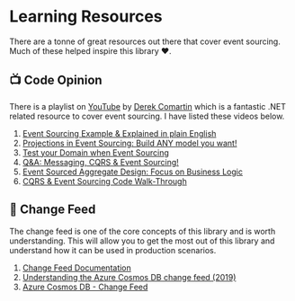 # Learning Resources

There are a tonne of great resources out there that cover event sourcing. Much of these helped inspire this library :heart:.

## :tv: Code Opinion 

There is a playlist on [YouTube](https://www.youtube.com/channel/UC3RKA4vunFAfrfxiJhPEplw) by [Derek Comartin](https://twitter.com/codeopinion) which is a fantastic .NET related resource to cover event sourcing. I have listed these videos below.

1. [Event Sourcing Example & Explained in plain English](https://www.youtube.com/watch?v=AUj4M-st3ic)
1. [Projections in Event Sourcing: Build ANY model you want!](https://www.youtube.com/watch?v=bTRjO6JK4Ws)
1. [Test your Domain when Event Sourcing](https://www.youtube.com/watch?v=rGlNhYOqKZk&list=PLThyvG1mlMzkRKJnhzvxtSAbY8oxENLUQ&index=4)
1. [Q&A: Messaging, CQRS & Event Sourcing!](https://www.youtube.com/watch?v=05i9eyWl9Mk&list=PLThyvG1mlMzkRKJnhzvxtSAbY8oxENLUQ&index=5)
1. [Event Sourced Aggregate Design: Focus on Business Logic](https://www.youtube.com/watch?v=C5TmLMZ4fXo&list=PLThyvG1mlMzkRKJnhzvxtSAbY8oxENLUQ&index=6)
1. [CQRS & Event Sourcing Code Walk-Through](https://www.youtube.com/watch?v=5aznkIEvkKc&list=PLThyvG1mlMzkRKJnhzvxtSAbY8oxENLUQ&index=7)

## :night_with_stars: Change Feed

The change feed is one of the core concepts of this library and is worth understanding. This will allow you to get the most out of this library and understand how it can be used in production scenarios.

1. [Change Feed Documentation](https://docs.microsoft.com/en-us/azure/cosmos-db/sql/change-feed-processor)
1. [Understanding the Azure Cosmos DB change feed (2019)](https://www.youtube.com/watch?v=sYkKXSTws4E)
1. [Azure Cosmos DB - Change Feed](https://www.youtube.com/watch?v=mFnxoxeXlaU)